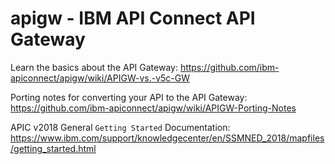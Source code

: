# apigw - IBM API Connect API Gateway

Learn the basics about the API Gateway:
https://github.com/ibm-apiconnect/apigw/wiki/APIGW-vs.-v5c-GW

Porting notes for converting your API to the API Gateway:
https://github.com/ibm-apiconnect/apigw/wiki/APIGW-Porting-Notes

APIC v2018 General `Getting Started` Documentation:
https://www.ibm.com/support/knowledgecenter/en/SSMNED_2018/mapfiles/getting_started.html
